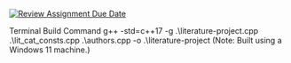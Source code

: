 [![Review Assignment Due Date](https://classroom.github.com/assets/deadline-readme-button-24ddc0f5d75046c5622901739e7c5dd533143b0c8e959d652212380cedb1ea36.svg)](https://classroom.github.com/a/vUOavAaf)

Terminal Build Command
g++ -std=c++17 -g .\literature-project.cpp .\lit_cat_consts.cpp .\authors.cpp -o .\literature-project
(Note: Built using a Windows 11 machine.)